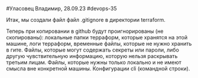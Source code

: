 #Уласовец Владимир, 28.09.23
#devops-35

Итак, мы создали файл файл .gitignore в директории terraform.

Теперь при копировании в github будут проигнорированы (не скопированы): 
локальные папки терраформ, которые хранятся на этой машине,
логи терраформ,
временные файлы, которые не нужно хранить в гите.
Файлы, которые могут содержать секреты или пароли, либо другую чувствительную информацию, которую нельзя раскрывать третьим лицам.
Файлы, которые нужны только локально и не имеют смысла вне конкретной машины.
Конфигурации cli (командной строки).

